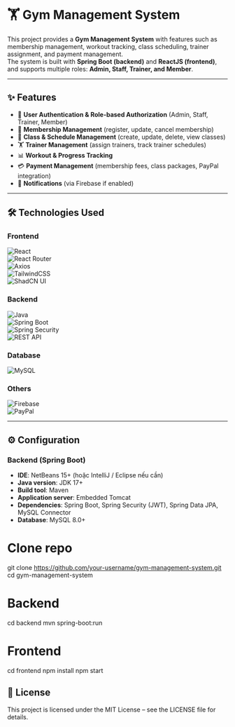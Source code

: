 # 🏋️ Gym Management System  

This project provides a **Gym Management System** with features such as membership management, workout tracking, class scheduling, trainer assignment, and payment management.  
The system is built with **Spring Boot (backend)** and **ReactJS (frontend)**, and supports multiple roles: **Admin, Staff, Trainer, and Member**.  

---

## ✨ Features  
- 🔐 **User Authentication & Role-based Authorization** (Admin, Staff, Trainer, Member)  
- 🧾 **Membership Management** (register, update, cancel membership)  
- 📅 **Class & Schedule Management** (create, update, delete, view classes)  
- 🏋️ **Trainer Management** (assign trainers, track trainer schedules)  
- 📊 **Workout & Progress Tracking**  
- 💳 **Payment Management** (membership fees, class packages, PayPal integration)  
- 🔔 **Notifications** (via Firebase if enabled)  

---

## 🛠️ Technologies Used  

### Frontend  
![React](https://img.shields.io/badge/React-20232A?style=for-the-badge&logo=react&logoColor=61DAFB)  
![React Router](https://img.shields.io/badge/React_Router-CA4245?style=for-the-badge&logo=react-router&logoColor=white)  
![Axios](https://img.shields.io/badge/Axios-5A29E4?style=for-the-badge&logo=axios&logoColor=white)  
![TailwindCSS](https://img.shields.io/badge/Tailwind_CSS-38B2AC?style=for-the-badge&logo=tailwind-css&logoColor=white)  
![ShadCN UI](https://img.shields.io/badge/ShadCN_UI-black?style=for-the-badge)  

### Backend  
![Java](https://img.shields.io/badge/Java-ED8B00?style=for-the-badge&logo=openjdk&logoColor=white)  
![Spring Boot](https://img.shields.io/badge/Spring_Boot-6DB33F?style=for-the-badge&logo=springboot&logoColor=white)  
![Spring Security](https://img.shields.io/badge/Spring_Security-6DB33F?style=for-the-badge&logo=springsecurity&logoColor=white)  
![REST API](https://img.shields.io/badge/REST_API-02569B?style=for-the-badge)  

### Database  
![MySQL](https://img.shields.io/badge/MySQL-005C84?style=for-the-badge&logo=mysql&logoColor=white)  

### Others  
![Firebase](https://img.shields.io/badge/Firebase-FFCA28?style=for-the-badge&logo=firebase&logoColor=black)  
![PayPal](https://img.shields.io/badge/PayPal-00457C?style=for-the-badge&logo=paypal&logoColor=white)  

---

## ⚙️ Configuration  

### Backend (Spring Boot)  
- **IDE**: NetBeans 15+ (hoặc IntelliJ / Eclipse nếu cần)  
- **Java version**: JDK 17+  
- **Build tool**: Maven  
- **Application server**: Embedded Tomcat  
- **Dependencies**: Spring Boot, Spring Security (JWT), Spring Data JPA, MySQL Connector  
- **Database**: MySQL 8.0+  


# Clone repo
git clone https://github.com/your-username/gym-management-system.git
cd gym-management-system

# Backend
cd backend
mvn spring-boot:run

# Frontend
cd frontend
npm install
npm start

## 📜 License
This project is licensed under the MIT License – see the LICENSE file for details.
